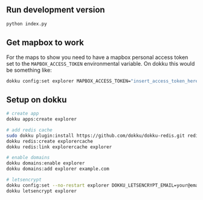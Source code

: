 

## Run development version

```sh
python index.py
```

## Get mapbox to work

For the maps to show you need to have a mapbox personal access token set to the
`MAPBOX_ACCESS_TOKEN` environmental variable. On dokku this would be something
like:

```bash
dokku config:set explorer MAPBOX_ACCESS_TOKEN="insert_access_token_here"
```


## Setup on dokku

```bash
# create app
dokku apps:create explorer

# add redis cache
sudo dokku plugin:install https://github.com/dokku/dokku-redis.git redis
dokku redis:create explorercache
dokku redis:link explorercache explorer

# enable domains
dokku domains:enable explorer
dokku domains:add explorer example.com

# letsencrypt
dokku config:set --no-restart explorer DOKKU_LETSENCRYPT_EMAIL=your@email.tld
dokku letsencrypt explorer
```